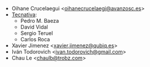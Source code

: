 - Oihane Crucelaegui \<<oihanecrucelaegi@avanzosc.es>\>
- [Tecnativa](https://www.tecnativa.com):
  - Pedro M. Baeza
  - David Vidal
  - Sergio Teruel
  - Carlos Roca
- Xavier Jimenez \<<xavier.jimenez@qubiq.es>\>
- Iván Todorovich \<<ivan.todorovich@gmail.com>\>
- Chau Le \<<chaulb@trobz.com>\>
